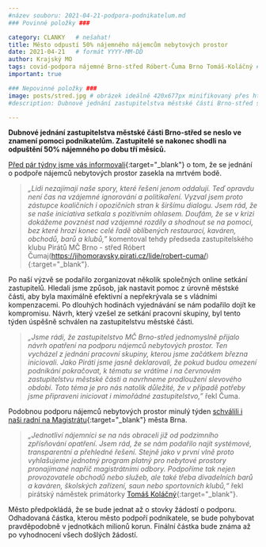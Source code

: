```yaml
---
#název souboru: 2021-04-21-podpora-podnikatelum.md
### Povinné položky ###

category: CLANKY   # nešahat!
title: Město odpustí 50% nájemného nájemcům nebytových prostor
date: 2021-04-21   # formát YYYY-MM-DD
author: Krajský MO
tags: covid-podpora nájemné Brno-střed Róbert-Čuma Brno Tomáš-Koláčný # kategorie odděleny mezerami, např. volby zemědělství životní-prostředí piráti (viz https://jihomoravsky.pirati.cz/tags/)
important: true

### Nepovinné položky ###
image: posts/stred.jpg # obrázek ideálně 420x677px minifikovaný přes https://tinypng.com/
#description: Dubnové jednání zastupitelstva městské části Brno-střed se neslo ve znamení pomoci podnikatelům. Zastupitelé se nakonec shodli na odpuštění 50% nájemného po dobu tří měsíců. 

---
```

**Dubnové jednání zastupitelstva městské části Brno-střed se neslo ve znamení pomoci podnikatelům. Zastupitelé se nakonec shodli na odpuštění 50% nájemného po dobu tří měsíců.** 

[Před pár týdny jsme vás informovali](hhttps://www.facebook.com/CPS.JMK/posts/10158275163581589){:target="_blank"} o tom, že se jednání o podpoře nájemců nebytových prostor zasekla na mrtvém bodě.

>*„Lidi nezajímají naše spory, které řešení jenom oddalují. Teď opravdu není čas na vzájemné ignorování a politikaření. Vyzval jsem proto zástupce koaličních i opozičních stran k širšímu dialogu. Jsem rád, že se naše iniciativa setkala s pozitivním ohlasem. Doufám, že se v krizi dokážeme povznést nad vzájemné rozdíly a shodnout se na pomoci, bez které hrozí konec celé řadě oblíbených restaurací, kaváren, obchodů, barů a klubů,”* komentoval tehdy předseda zastupitelského klubu Pirátů MČ Brno - střed Róbert Čumaj(https://jihomoravsky.pirati.cz/lide/robert-cuma/){:target="_blank"}. 
>

Po naší výzvě se podařilo zorganizovat několik společných online setkání zastupitelů. Hledali jsme způsob, jak nastavit pomoc z úrovně městské části, aby byla maximálně efektivní a nepřekrývala se s vládními kompenzacemi. Po dlouhých hodinách vyjednávání se nám podařilo dojít ke kompromisu.  Návrh, který vzešel ze setkání pracovní skupiny, byl tento týden úspěšně schválen na zastupitelstvu městské části.

>*„Jsme rádi, že zastupitelstvo MČ Brno-střed  jednomyslně přijalo návrh opatření na podporu nájemců nebytových prostor. Ten vycházel z jednání pracovní skupiny, kterou jsme začátkem března iniciovali. Jako Piráti jsme jasně deklarovali, že pokud budou omezení podnikání pokračovat, k tématu se vrátíme i na červnovém zastupitelstvu městské části a navrhneme prodloužení slevového období.  Toto téma je pro nás natolik důležité, že v případě potřeby jsme připraveni iniciovat  i mimořádné zastupitelstvo,”* řekl Čuma.
>

Podobnou podporu nájemců nebytových prostor minulý týden [schválili i naši radní na Magistrátu](https://www.brno.cz/brno-aktualne/tiskovy-servis/tiskove-zpravy/a/podnikatelum-postizenym-covidem-odpustime-50-najemneho-za-druhe-ctvrtleti-rozhodlo-vedeni-mesta/){:target="_blank"} města Brna. 

>*„Jednotliví nájemníci se na nás obraceli již od podzimního zpřísňování opatření. Jsem rád, že se nám podařilo najít systémové, transparentní a přehledné řešení. Stejně jako v první vlně proto vyhlašujeme jednotný program platný pro nebytové prostory pronajímané napříč magistrátními odbory. Podpoříme tak nejen provozovatele obchodů nebo služeb, ale také třeba divadelních barů a kaváren, školských zařízení, saun nebo sportovních klubů,“* řekl pirátský náměstek primátorky [Tomáš Koláčný](https://jihomoravsky.pirati.cz/lide/tomas-kolacny/){:target="_blank"}.
>

Město předpokládá, že se bude jednat až o stovky žádostí o podporu. Odhadovaná částka, kterou město podpoří podnikatele, se bude pohybovat pravděpodobně v jednotkách milionů korun. Finální částka bude známa až po vyhodnocení všech došlých žádostí. 

